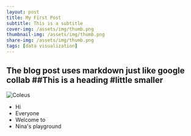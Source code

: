```yaml
---
layout: post
title: My First Post
subtitle: This is a subtitle
cover-img: /assets/img/thumb.png
thumbnail-img: /assets/img/thumb.png
share-img: /assets/img/thumb.png
tags: [data visualization]
---
```


The blog post uses markdown just like google collab
##This is a heading
#little smaller
---

![Coleus](https://www.vpr.org/post/love-your-outdoor-coleus-plants-propagate-them-indoor-living#stream/0)

- Hi
- Everyone
- Welcome to
- Nina's playground
